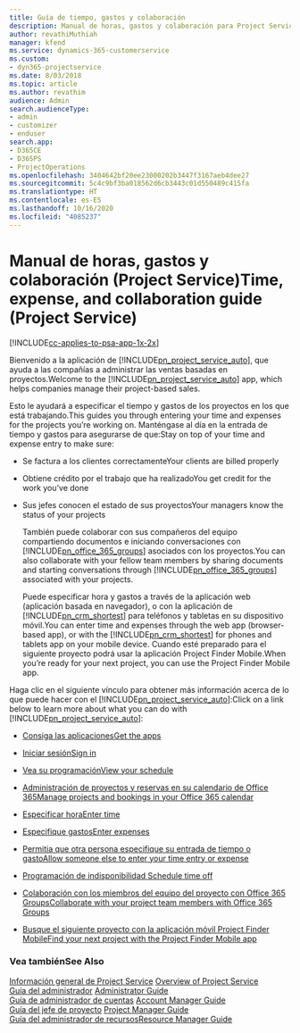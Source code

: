 ```yaml
---
title: Guía de tiempo, gastos y colaboración
description: Manual de horas, gastos y colaboración para Project Service
author: revathiMuthiah
manager: kfend
ms.service: dynamics-365-customerservice
ms.custom:
- dyn365-projectservice
ms.date: 8/03/2018
ms.topic: article
ms.author: revathim
audience: Admin
search.audienceType:
- admin
- customizer
- enduser
search.app:
- D365CE
- D365PS
- ProjectOperations
ms.openlocfilehash: 3404642bf20ee23000202b3447f3167aeb4dee27
ms.sourcegitcommit: 5c4c9bf3ba018562d6cb3443c01d550489c415fa
ms.translationtype: HT
ms.contentlocale: es-ES
ms.lasthandoff: 10/16/2020
ms.locfileid: "4085237"
---
```

# <a name="time-expense-and-collaboration-guide-project-service"></a><span data-ttu-id="5d913-103">Manual de horas, gastos y colaboración (Project Service)</span><span class="sxs-lookup"><span data-stu-id="5d913-103">Time, expense, and collaboration guide (Project Service)</span></span>

[!INCLUDE[cc-applies-to-psa-app-1x-2x](../includes/cc-applies-to-psa-app-1x-2x.md)]

<span data-ttu-id="5d913-104">Bienvenido a la aplicación de [!INCLUDE[pn_project_service_auto](../includes/pn-project-service-auto.md)], que ayuda a las compañías a administrar las ventas basadas en proyectos.</span><span class="sxs-lookup"><span data-stu-id="5d913-104">Welcome to the [!INCLUDE[pn_project_service_auto](../includes/pn-project-service-auto.md)] app, which helps companies manage their project-based sales.</span></span> 
  
 <span data-ttu-id="5d913-105">Esto le ayudará a especificar el tiempo y gastos de los proyectos en los que está trabajando.</span><span class="sxs-lookup"><span data-stu-id="5d913-105">This guides you through entering your time and expenses for the projects you’re working on.</span></span> <span data-ttu-id="5d913-106">Manténgase al día en la entrada de tiempo y gastos para asegurarse de que:</span><span class="sxs-lookup"><span data-stu-id="5d913-106">Stay on top of your time and expense entry to make sure:</span></span>  
  
- <span data-ttu-id="5d913-107">Se factura a los clientes correctamente</span><span class="sxs-lookup"><span data-stu-id="5d913-107">Your clients are billed properly</span></span>  
  
- <span data-ttu-id="5d913-108">Obtiene crédito por el trabajo que ha realizado</span><span class="sxs-lookup"><span data-stu-id="5d913-108">You get credit for the work you’ve done</span></span>  
  
- <span data-ttu-id="5d913-109">Sus jefes conocen el estado de sus proyectos</span><span class="sxs-lookup"><span data-stu-id="5d913-109">Your managers know the status of your projects</span></span>  
  
  <span data-ttu-id="5d913-110">También puede colaborar con sus compañeros del equipo compartiendo documentos e iniciando conversaciones con [!INCLUDE[pn_office_365_groups](../includes/pn-office-365-groups.md)] asociados con los proyectos.</span><span class="sxs-lookup"><span data-stu-id="5d913-110">You can also collaborate with your fellow team members by sharing documents and starting conversations through [!INCLUDE[pn_office_365_groups](../includes/pn-office-365-groups.md)] associated with your projects.</span></span>  
  
  <span data-ttu-id="5d913-111">Puede especificar hora y gastos a través de la aplicación web (aplicación basada en navegador), o con la aplicación de [!INCLUDE[pn_crm_shortest](../includes/pn-crm-shortest.md)] para teléfonos y tabletas en su dispositivo móvil.</span><span class="sxs-lookup"><span data-stu-id="5d913-111">You can enter time and expenses through the web app (browser-based app), or with the [!INCLUDE[pn_crm_shortest](../includes/pn-crm-shortest.md)] for phones and tablets app on your mobile device.</span></span> <span data-ttu-id="5d913-112">Cuando esté preparado para el siguiente proyecto podrá usar la aplicación Project Finder Mobile.</span><span class="sxs-lookup"><span data-stu-id="5d913-112">When you’re ready for your next project, you can use the Project Finder Mobile app.</span></span>  
  
<span data-ttu-id="5d913-113">Haga clic en el siguiente vínculo para obtener más información acerca de lo que puede hacer con el [!INCLUDE[pn_project_service_auto](../includes/pn-project-service-auto.md)]:</span><span class="sxs-lookup"><span data-stu-id="5d913-113">Click on a link below to learn more about what you can do with [!INCLUDE[pn_project_service_auto](../includes/pn-project-service-auto.md)]:</span></span>  
  
-   [<span data-ttu-id="5d913-114">Consiga las aplicaciones</span><span class="sxs-lookup"><span data-stu-id="5d913-114">Get the apps</span></span>](../psa/get-apps.md)  
  
-   [<span data-ttu-id="5d913-115">Iniciar sesión</span><span class="sxs-lookup"><span data-stu-id="5d913-115">Sign in</span></span>](../psa/sign-in.md)  
  
-   [<span data-ttu-id="5d913-116">Vea su programación</span><span class="sxs-lookup"><span data-stu-id="5d913-116">View your schedule</span></span>](../psa/view-schedule.md)  
  
-   [<span data-ttu-id="5d913-117">Administración de proyectos y reservas en su calendario de Office 365</span><span class="sxs-lookup"><span data-stu-id="5d913-117">Manage projects and bookings in your Office 365 calendar</span></span>](../psa/manage-project-bookings-office-365-calendar.md)  
  
-   [<span data-ttu-id="5d913-118">Especificar hora</span><span class="sxs-lookup"><span data-stu-id="5d913-118">Enter time</span></span>](../psa/enter-time.md)  
  
-   [<span data-ttu-id="5d913-119">Especifique gastos</span><span class="sxs-lookup"><span data-stu-id="5d913-119">Enter expenses</span></span>](../psa/enter-expenses.md)  
  
-   [<span data-ttu-id="5d913-120">Permitia que otra persona especifique su entrada de tiempo o gasto</span><span class="sxs-lookup"><span data-stu-id="5d913-120">Allow someone else to enter your time entry or expense</span></span>](../psa/allow-someone-else-enter-time-entry-expense.md)  
  
-   [<span data-ttu-id="5d913-121">Programación de indisponibilidad </span><span class="sxs-lookup"><span data-stu-id="5d913-121">Schedule time off</span></span>](../psa/schedule-time-off.md)  
  
-   [<span data-ttu-id="5d913-122">Colaboración con los miembros del equipo del proyecto con Office 365 Groups</span><span class="sxs-lookup"><span data-stu-id="5d913-122">Collaborate with your project team members with Office 365 Groups</span></span>](../psa/collaborate-project-team-members-office-365-groups.md)  
  
-   [<span data-ttu-id="5d913-123">Busque el siguiente proyecto con la aplicación móvil Project Finder Mobile</span><span class="sxs-lookup"><span data-stu-id="5d913-123">Find your next project with the Project Finder Mobile app</span></span>](../psa/find-next-project-finder-mobile-app.md)  
  
### <a name="see-also"></a><span data-ttu-id="5d913-124">Vea también</span><span class="sxs-lookup"><span data-stu-id="5d913-124">See Also</span></span>  
 <span data-ttu-id="5d913-125">[Información general de Project Service](../psa/overview.md) </span><span class="sxs-lookup"><span data-stu-id="5d913-125">[Overview of Project Service](../psa/overview.md) </span></span>  
 <span data-ttu-id="5d913-126">[Guía del administrador](../psa/admin-guide.md) </span><span class="sxs-lookup"><span data-stu-id="5d913-126">[Administrator Guide](../psa/admin-guide.md) </span></span>  
 <span data-ttu-id="5d913-127">[Guía de administrador de cuentas](../psa/account-manager-guide.md) </span><span class="sxs-lookup"><span data-stu-id="5d913-127">[Account Manager Guide](../psa/account-manager-guide.md) </span></span>  
 <span data-ttu-id="5d913-128">[Guía del jefe de proyecto](../psa/project-manager-guide.md) </span><span class="sxs-lookup"><span data-stu-id="5d913-128">[Project Manager Guide](../psa/project-manager-guide.md) </span></span>  
 [<span data-ttu-id="5d913-129">Guía del administrador de recursos</span><span class="sxs-lookup"><span data-stu-id="5d913-129">Resource Manager Guide</span></span>](../psa/resource-manager-guide.md)   
